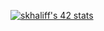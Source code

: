 [![skhaliff's 42 stats](https://badge.mediaplus.ma/greenbinary/skhaliff)](https://github.com/oakoudad/badge42)
